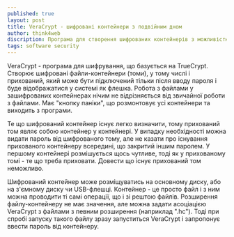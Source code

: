 ```yaml
---
published: true
layout: post
title: VeraCrypt - шифровані контейнери з подвійним дном 
author: think4web
discription: Програма для створення шифрованих контейнерів з можливістю приховання у них додаткових прихованих контейнерів та переконливого заперечення їх існування.
tags: software security
---
```


VeraCrypt - програма для шифрування, що базується на TrueCrypt. Створює шифровані файли-контейнери (томи), у тому числі і прихований, який може бути підключений тільки після вводу пароля і буде відображатися у системі як флешка. Робота з файлами у зашифрованих контейнерах нічим не відрізняється від звичайної роботи з файлами. Має "кнопку паніки", що розмонтовує усі контейнери та виходить з програми.

Те що шифрований контейнер існує легко визначити, тому прихований том являє собою контейнер у контейнері. У випадку необхідності можна видати пароль від шифрованого тому, але не казати про існування прихованого контейнеру всередині, що закритий іншим паролем. У першому контейнері розмішується щось чутливе, тоді як у прихованому томі - те що треба приховати. Довести що існує прихований том неможливо.

Шифрований контейнер може розміщуватись на основному диску, або на з'ємному диску чи USB-флешці. Контейнер - це просто файл і з ним можна проводити ті самі операції, що і зі рештою файлів. Розширення файлу-контейнеру не має значення, але можна задати асоціацією VeraCrypt з файлами з певним розширення (наприклад ".hc"). Тоді при спробі запуску такого файлу зразу запуститься VeraCrypt і запропонує ввести пароль від контейнеру.
